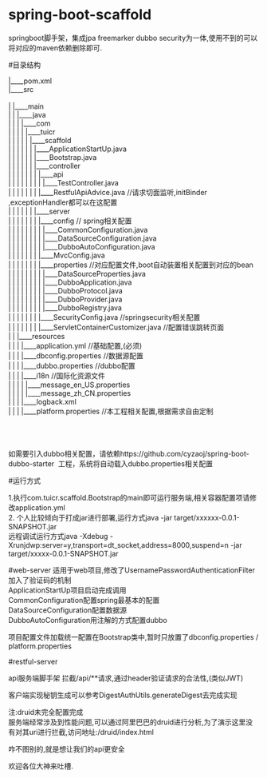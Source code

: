 # spring-boot-scaffold
springboot脚手架，集成jpa freemarker dubbo security为一体,使用不到的可以将对应的maven依赖删除即可.

#目录结构


|____pom.xml                                    <br>
|____src                                        <br>                                       
| |____main                                     <br>
| | |____java                                   <br>
| | | |____com                                  <br>
| | | | |____tuicr                              <br>
| | | | | |____scaffold                         <br>
| | | | | | |____ApplicationStartUp.java        <br>
| | | | | | |____Bootstrap.java                 <br>
| | | | | | |____controller                     <br>
| | | | | | | |____api                          <br>
| | | | | | | | |____TestController.java        <br>
| | | | | | | |____RestfulApiAdvice.java                //请求切面监听,initBinder  ,exceptionHandler都可以在这配置           <br>
| | | | | | |____server                                                                                                 <br>
| | | | | | | |____config                               // spring相关配置                                                 <br>
| | | | | | | | |____CommonConfiguration.java                                                                           <br>
| | | | | | | | |____DataSourceConfiguration.java                                                                       <br>
| | | | | | | | |____DubboAutoConfiguration.java                                                                        <br>
| | | | | | | |____MvcConfig.java                                                                                       <br>
| | | | | | | |____properties                           //对应配置文件,boot自动装置相关配置到对应的bean                           <br>
| | | | | | | | |____DataSourceProperties.java                                                                              <br>
| | | | | | | | |____DubboApplication.java                                                                                  <br>
| | | | | | | | |____DubboProtocol.java                                                                                     <br>
| | | | | | | | |____DubboProvider.java                                                                                     <br>
| | | | | | | | |____DubboRegistry.java                                                                                     <br>
| | | | | | | |____SecurityConfig.java                   //springsecurity相关配置                                               <br>
| | | | | | | |____ServletContainerCustomizer.java        //配置错误跳转页面                                                    <br>
| | |____resources                                                                                                      <br>
| | | |____application.yml                          //基础配置,(必须)                                                     <br>
| | | |____dbconfig.properties                      //数据源配置                                                             <br>
| | | |____dubbo.properties                         //dubbo配置                                                               <br>
| | | |____i18n                                     //国际化资源文件                                                           <br>
| | | | |____message_en_US.properties                                                                                       <br>
| | | | |____message_zh_CN.properties                                                                                       <br>
| | | |____logback.xml                                                                                                      <br>
| | | |____platform.properties                      //本工程相关配置,根据需求自由定制                                                  <br>
<br>
<br>
<br>



如需要引入dubbo相关配置，请依赖https://github.com/cyzaoj/spring-boot-dubbo-starter&nbsp;
工程，系统将自动载入dubbo.properties相关配置


#运行方式

1.执行com.tuicr.scaffold.Bootstrap的main即可运行服务端,相关容器配置项请修改application.yml <br>
2. 个人比较倾向于打成jar进行部署,运行方式java -jar target/xxxxxx-0.0.1-SNAPSHOT.jar <br>
远程调试运行方式java -Xdebug -Xrunjdwp:server=y,transport=dt_socket,address=8000,suspend=n -jar target/xxxxx-0.0.1-SNAPSHOT.jar




#web-server
适用于web项目,修改了UsernamePasswordAuthenticationFilter加入了验证码的机制<br>
ApplicationStartUp项目启动完成调用<br>
CommonConfiguration配置spring最基本的配置<br>
DataSourceConfiguration配置数据源<br>
DubboAutoConfiguration用注解的方式配置dubbo<br>

项目配置文件加载统一配置在Bootstrap类中,暂时只放置了dbconfig.properties / platform.properties


#restful-server

api服务端脚手架
拦截/api/**请求,通过header验证请求的合法性,(类似JWT)<br>


客户端实现秘钥生成可以参考DigestAuthUtils.generateDigest去完成实现<br>

注:druid未完全配置完成<br>
服务端经常涉及到性能问题,可以通过阿里巴巴的druid进行分析,为了演示这里没有对其uri进行拦截,访问地址:/druid/index.html

咋不图别的,就是想让我们的api更安全<br>




欢迎各位大神来吐槽.
